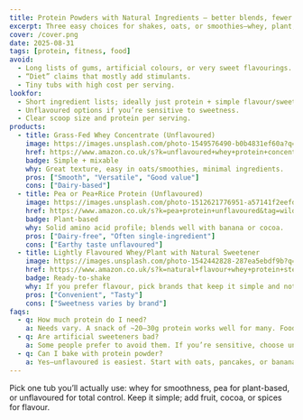 ```yaml
---
title: Protein Powders with Natural Ingredients — better blends, fewer additives
excerpt: Three easy choices for shakes, oats, or smoothies—whey, plant, and unflavoured.
cover: /cover.png
date: 2025-08-31
tags: [protein, fitness, food]
avoid:
  - Long lists of gums, artificial colours, or very sweet flavourings.
  - “Diet” claims that mostly add stimulants.
  - Tiny tubs with high cost per serving.
lookfor:
  - Short ingredient lists; ideally just protein + simple flavour/sweetener.
  - Unflavoured options if you’re sensitive to sweetness.
  - Clear scoop size and protein per serving.
products:
  - title: Grass-Fed Whey Concentrate (Unflavoured)
    image: https://images.unsplash.com/photo-1549576490-b0b4831ef60a?q=80&w=1200
    href: https://www.amazon.co.uk/s?k=unflavoured+whey+protein+concentrate&tag=wildandwell0c-21
    badge: Simple + mixable
    why: Great texture, easy in oats/smoothies, minimal ingredients.
    pros: ["Smooth", "Versatile", "Good value"]
    cons: ["Dairy-based"]
  - title: Pea or Pea+Rice Protein (Unflavoured)
    image: https://images.unsplash.com/photo-1512621776951-a57141f2eefd?q=80&w=1200
    href: https://www.amazon.co.uk/s?k=pea+protein+unflavoured&tag=wildandwell0c-21
    badge: Plant-based
    why: Solid amino acid profile; blends well with banana or cocoa.
    pros: ["Dairy-free", "Often single-ingredient"]
    cons: ["Earthy taste unflavoured"]
  - title: Lightly Flavoured Whey/Plant with Natural Sweetener
    image: https://images.unsplash.com/photo-1542442828-287ea5ebdf9b?q=80&w=1200
    href: https://www.amazon.co.uk/s?k=natural+flavour+whey+protein+stevia&tag=wildandwell0c-21
    badge: Ready-to-shake
    why: If you prefer flavour, pick brands that keep it simple and not overly sweet.
    pros: ["Convenient", "Tasty"]
    cons: ["Sweetness varies by brand"]
faqs:
  - q: How much protein do I need?
    a: Needs vary. A snack of ~20–30g protein works well for many. Food first; powders are just convenient.
  - q: Are artificial sweeteners bad?
    a: Some people prefer to avoid them. If you’re sensitive, choose unflavoured or lightly sweetened with simple ingredients.
  - q: Can I bake with protein powder?
    a: Yes—unflavoured is easiest. Start with oats, pancakes, or banana bread.
---
```

Pick one tub you’ll actually use: whey for smoothness, pea for plant-based, or unflavoured for total control. Keep it simple; add fruit, cocoa, or spices for flavour.
